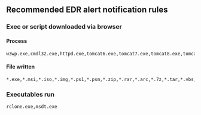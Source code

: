 ## Recommended EDR alert notification rules

### Exec or script downloaded via browser
#### Process
    w3wp.exe,cmdl32.exe,httpd.exe,tomcat6.exe,tomcat7.exe,tomcat8.exe,tomcat9.exe,tomcat.exe,tomcat10.exe,msedge.exe,firefox.exe,chrome.exe,iexplore.exe,opera.exe,putty.exe,filezilla.exe,brave.exe,chromium.exe

#### File written
    *.exe,*.msi,*.iso,*.img,*.ps1,*.psm,*.zip,*.rar,*.arc,*.7z,*.tar,*.vbs,*.wasm,*.vbe,*.vb,*.wsf,*.jar,*.ps,*.com*.cab,*.cmd,*.bat,*.cpl,*.lnk,*.reg,*.vbscript,*.ws,*.chm,*.py,*.svg

### Executables run
    rclone.exe,msdt.exe
